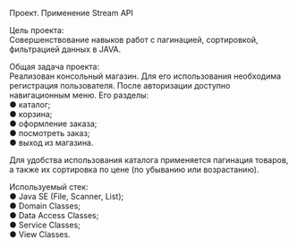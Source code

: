 Проект. Применение Stream API<br />

Цель проекта:<br />
Совершенствование навыков работ с пагинацией, сортировкой, фильтрацией данных в JAVA.<br />

Общая задача проекта:<br />
Реализован консольный магазин. Для его использования необходима регистрация пользователя. После авторизации доступно навигационным меню. Его разделы:<br />
● каталог;<br />
● корзина;<br />
● оформление заказа;<br />
● посмотреть заказ;<br />
● выход из магазина.<br />

Для удобства использования каталога применяется пагинация товаров, а также их сортировка по цене (по убыванию или возрастанию).<br />

Используемый стек:<br />
● Java SE (File, Scanner, List);<br />
● Domain Classes;<br />
● Data Access Classes;<br />
● Service Classes;<br />
● View Classes.<br />
